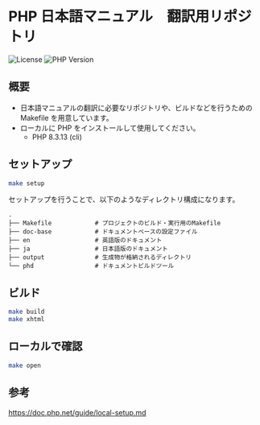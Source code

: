 # PHP 日本語マニュアル　翻訳用リポジトリ

![License](https://img.shields.io/badge/license-MIT-blue.svg)
![PHP Version](https://img.shields.io/badge/PHP-%3E%3D8.3-8892BF.svg)

## 概要

- 日本語マニュアルの翻訳に必要なリポジトリや、ビルドなどを行うための Makefile を用意しています。
- ローカルに PHP をインストールして使用してください。
  - PHP 8.3.13 (cli)

## セットアップ

```bash
make setup
```

セットアップを行うことで、以下のようなディレクトリ構成になります。

```
.
├── Makefile            # プロジェクトのビルド・実行用のMakefile
├── doc-base            # ドキュメントベースの設定ファイル
├── en                  # 英語版のドキュメント
├── ja                  # 日本語版のドキュメント
├── output              # 生成物が格納されるディレクトリ
└── phd                 # ドキュメントビルドツール
```

## ビルド

```bash
make build
make xhtml
```

## ローカルで確認

```bash
make open
```

## 参考

https://doc.php.net/guide/local-setup.md
